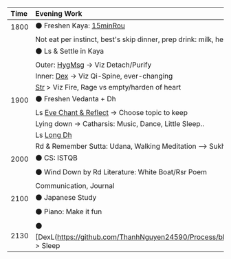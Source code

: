 | Time | Evening Work                                                              |
| :--- | :------------------------------------------------------------------------ |
| 1800 | :black_circle: Freshen Kaya: [15minRou](https://github.com/ThanhNguyen24590/Process/blob/main/Body/15minRou.md)|
|      | Not eat per instinct, best's skip dinner, prep drink: milk, herb tea, NO COFEE       |
|      | :black_circle: Ls & Settle in Kaya                                                   |
|      | Outer: [HygMsg](https://github.com/ThanhNguyen24590/Process/blob/main/Body/HygMsg.md) -> Viz Detach/Purify  |
|      | Inner: [Dex](https://github.com/ThanhNguyen24590/Process/blob/main/Body/Dex.md)  -> Viz Qi-Spine, ever-changing |
|      | [Str](https://github.com/ThanhNguyen24590/Process/blob/main/Body/Str.md) > Viz Fire, Rage vs empty/harden of heart |
| 1900 | :black_circle: Freshen Vedanta + Dh                                                      |
|      | Ls [Eve Chant & Reflect](https://www.dhammatalks.org/chant_index.html) -> Choose topic to keep |
|      | Lying down -> Catharsis: Music, Dance, Little Sleep..                  |
|      | Ls [Long Dh](https://www.dhammatalks.org/audio/evening/)                 |
|      | Rd & Remember Sutta: Udana, Walking Meditation --> Sukha                                     |
| 2000 | :black_circle: CS: ISTQB                                            |
|      | :black_circle: Wind Down by Rd Literature: White Boat/Rsr Poem                           |
|      | Communication, Journal                                                    |
| 2100 | :black_circle: Japanese Study                                                |
|      | :black_circle: Piano: Make it fun                                                        |
| 2130 | :black_circle: [DexL(https://github.com/ThanhNguyen24590/Process/blob/main/Body/DexL.md) > Sleep |


